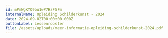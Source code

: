 ```yaml
---
id: mPmWgKYQ9bu1wP7HzF5Fm
internalName: Opleiding Schilderkunst - 2024
date: 2024-09-02T00:00:00.000Z
buttonLabel: Lessenrooster
file: /assets/uploads/meer-informatie-opleiding-schilderkunst-2024.pdf
---
```


